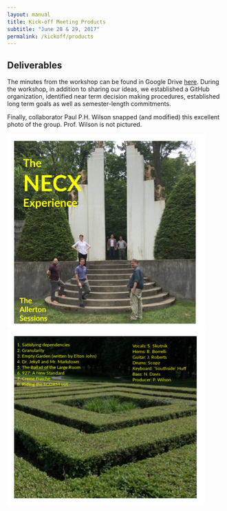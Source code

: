 ```yaml
---
layout: manual
title: Kick-off Meeting Products
subtitle: "June 28 & 29, 2017"
permalink: /kickoff/products
---
```


## Deliverables

The minutes from the workshop can be found in Google Drive 
[here](https://docs.google.com/document/d/1MCxKVLFoRC7MO98AIGGeGgc8HIHfXkv0J5IcJp-4VQk/edit?usp=sharing). 
During the workshop, in addition to sharing our ideas, we established a GitHub 
organization, identified near term decision making procedures, established long 
term goals as well as semester-length commitments.

Finally, collaborator Paul P.H. Wilson snapped (and modified) this excellent 
photo of the group. Prof. Wilson is not pictured.

![allerton-sessions](../img/kickoff/allerton-sessions-front.png)
![allerton-sessions](../img/kickoff/allerton-sessions-back.png)

